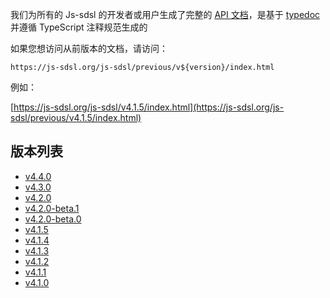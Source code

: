 我们为所有的 Js-sdsl 的开发者或用户生成了完整的 [API 文档](https://js-sdsl.org/js-sdsl)，是基于 [typedoc](https://typedoc.org/) 并遵循 TypeScript 注释规范生成的

如果您想访问从前版本的文档，请访问：

`https://js-sdsl.org/js-sdsl/previous/v${version}/index.html`

例如：

[https://js-sdsl.org/js-sdsl/v4.1.5/index.html](https://js-sdsl.org/js-sdsl/previous/v4.1.5/index.html)

## 版本列表

- [v4.4.0](https://js-sdsl.org/js-sdsl/previous/v4.4.0/index.html)
- [v4.3.0](https://js-sdsl.org/js-sdsl/previous/v4.3.0/index.html)
- [v4.2.0](https://js-sdsl.org/js-sdsl/previous/v4.2.0/index.html)
- [v4.2.0-beta.1](https://js-sdsl.org/js-sdsl/previous/v4.2.0-beta.1/index.html)
- [v4.2.0-beta.0](https://js-sdsl.org/js-sdsl/previous/v4.2.0-beta.0/index.html)
- [v4.1.5](https://js-sdsl.org/js-sdsl/previous/v4.1.5/index.html)
- [v4.1.4](https://js-sdsl.org/js-sdsl/previous/v4.1.4/index.html)
- [v4.1.3](https://js-sdsl.org/js-sdsl/previous/v4.1.3/index.html)
- [v4.1.2](https://js-sdsl.org/js-sdsl/previous/v4.1.2/index.html)
- [v4.1.1](https://js-sdsl.org/js-sdsl/previous/v4.1.1/index.html)
- [v4.1.0](https://js-sdsl.org/js-sdsl/previous/v4.1.0/index.html)
